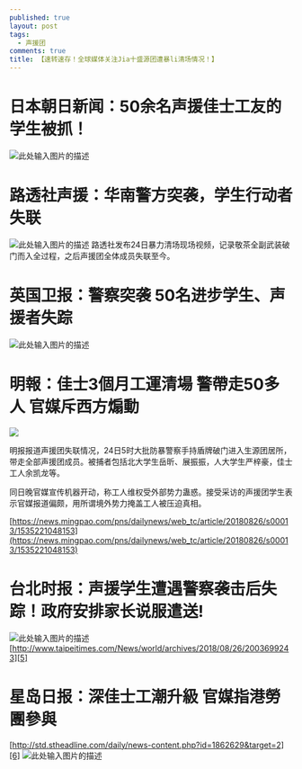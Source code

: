 ```yaml
---
published: true
layout: post
tags:
  - 声援团
comments: true
title: 【速转速存！全球媒体关注Jia十盛源团遭暴li清场情况！】
---
```


# 日本朝日新闻：50余名声援佳士工友的学生被抓！
![此处输入图片的描述][1]

# 路透社声援：华南警方突袭，学生行动者失联
![此处输入图片的描述][2]
路透社发布24日暴力清场现场视频，记录敬茶全副武装破门而入全过程，之后声援团全体成员失联至今。

# 英国卫报：警察突袭 50名进步学生、声援者失踪
![此处输入图片的描述][3]

# 明報：佳士3個月工運清場 警帶走50多人 官媒斥西方煽動 
![](https://photo.ishield.cn/pic/5b8254da9dc6d618c077b2b4)

明报报道声援团失联情况，24日5时大批防暴警察手持盾牌破门进入生源团居所，带走全部声援团成员。被捕者包括北大学生岳昕、展振振，人大学生严梓豪，佳士工人余凯龙等。

同日晚官媒宣传机器开动，称工人维权受外部势力蛊惑。接受采访的声援团学生表示官媒报道偏颇，用所谓境外势力掩盖工人被压迫真相。

[https://news.mingpao.com/pns/dailynews/web_tc/article/20180826/s00013/1535221048153](https://news.mingpao.com/pns/dailynews/web_tc/article/20180826/s00013/1535221048153)

# 台北时报：声援学生遭遇警察袭击后失踪！政府安排家长说服遣送!
![此处输入图片的描述][4]
[http://www.taipeitimes.com/News/world/archives/2018/08/26/2003699243][5]


# 星岛日报：深佳士工潮升級 官媒指港勞團參與
[http://std.stheadline.com/daily/news-content.php?id=1862629&target=2][6]
![此处输入图片的描述][7]


  [1]: https://photo.ishield.cn/pic/5b8263689dc6d6533b592660
  [2]: https://photo.ishield.cn/pic/5b8264529dc6d6533b592661
  [3]: https://photo.ishield.cn/pic/5b8269ce9dc6d6533b59266d
  [4]: https://photo.ishield.cn/pic/5b825d349dc6d6533b59265f
  [5]: http://www.taipeitimes.com/News/world/archives/2018/08/26/2003699243
  [6]: http://std.stheadline.com/daily/news-content.php?id=1862629&target=2
  [7]: https://photo.ishield.cn/pic/5b825c249dc6d6533b59265e
